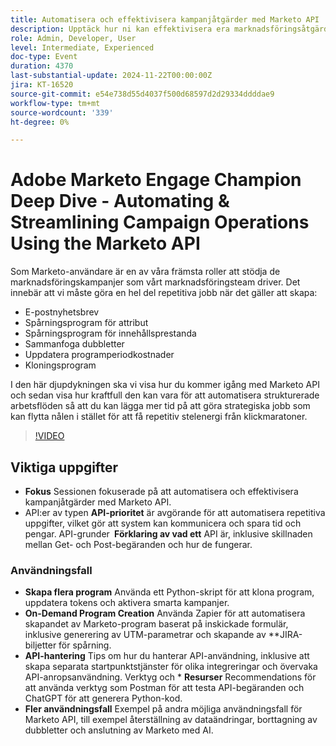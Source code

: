 ```yaml
---
title: Automatisera och effektivisera kampanjåtgärder med Marketo API
description: Upptäck hur ni kan effektivisera era marknadsföringsåtgärder med Marketo API i den här djupdykningen, där vi visar hur vi kan automatisera repetitiva uppgifter som att skapa e-postnyhetsbrev, spåra program, slå samman dubbletter, uppdatera programkostnader och klona program, så att ni kan fokusera på strategiska initiativ.
role: Admin, Developer, User
level: Intermediate, Experienced
doc-type: Event
duration: 4370
last-substantial-update: 2024-11-22T00:00:00Z
jira: KT-16520
source-git-commit: e54e738d55d4037f500d68597d2d29334ddddae9
workflow-type: tm+mt
source-wordcount: '339'
ht-degree: 0%

---
```



# Adobe Marketo Engage Champion Deep Dive - Automating &amp; Streamlining Campaign Operations Using the Marketo API

Som Marketo-användare är en av våra främsta roller att stödja de marknadsföringskampanjer som vårt marknadsföringsteam driver. Det innebär att vi måste göra en hel del repetitiva jobb när det gäller att skapa:

* E-postnyhetsbrev
* Spårningsprogram för attribut
* Spårningsprogram för innehållsprestanda
* Sammanfoga dubbletter
* Uppdatera programperiodkostnader
* Kloningsprogram

I den här djupdykningen ska vi visa hur du kommer igång med Marketo API och sedan visa hur kraftfull den kan vara för att automatisera strukturerade arbetsflöden så att du kan lägga mer tid på att göra strategiska jobb som kan flytta nålen i stället för att få repetitiv stelenergi från klickmaratoner.

>[!VIDEO](https://video.tv.adobe.com/v/3440396/?learn=on&enablevpops)

## Viktiga uppgifter

* **Fokus** Sessionen fokuserade på att automatisera och effektivisera kampanjåtgärder med Marketo API.
* API:er av typen **API-prioritet** är avgörande för att automatisera repetitiva uppgifter, vilket gör att system kan kommunicera och spara tid och pengar. API-grunder **&#x200B; Förklaring av vad ett &#x200B;** API är, inklusive skillnaden mellan Get- och Post-begäranden och hur de fungerar.

### Användningsfall

* **Skapa flera program** Använda ett Python-skript för att klona program, uppdatera tokens och aktivera smarta kampanjer. &#x200B;
* **On-Demand Program Creation** Använda Zapier för att automatisera skapandet av Marketo-program baserat på inskickade formulär, inklusive generering av UTM-parametrar och skapande av **JIRA-biljetter för spårning.
* **API-hantering** Tips om hur du hanterar API-användning, inklusive att skapa separata startpunktstjänster för olika integreringar och övervaka API-anropsanvändning. Verktyg och * **Resurser** Recommendations för att använda verktyg som Postman för att testa API-begäranden och ChatGPT för att generera Python-kod.
* **Fler användningsfall** Exempel på andra möjliga användningsfall för Marketo API, till exempel återställning av dataändringar, borttagning av dubbletter och anslutning av Marketo med AI.